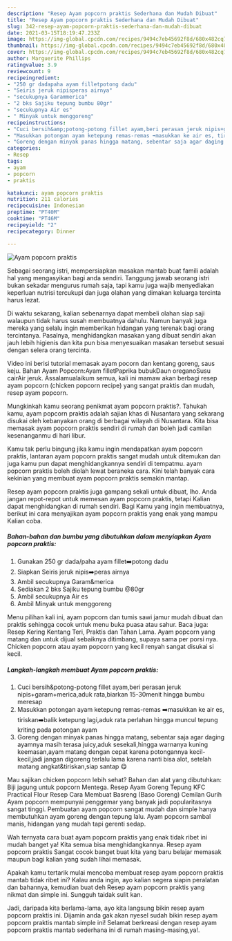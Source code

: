 ```yaml
---
description: "Resep Ayam popcorn praktis Sederhana dan Mudah Dibuat"
title: "Resep Ayam popcorn praktis Sederhana dan Mudah Dibuat"
slug: 342-resep-ayam-popcorn-praktis-sederhana-dan-mudah-dibuat
date: 2021-03-15T18:19:47.233Z
image: https://img-global.cpcdn.com/recipes/9494c7eb45692f8d/680x482cq70/ayam-popcorn-praktis-foto-resep-utama.jpg
thumbnail: https://img-global.cpcdn.com/recipes/9494c7eb45692f8d/680x482cq70/ayam-popcorn-praktis-foto-resep-utama.jpg
cover: https://img-global.cpcdn.com/recipes/9494c7eb45692f8d/680x482cq70/ayam-popcorn-praktis-foto-resep-utama.jpg
author: Marguerite Phillips
ratingvalue: 3.9
reviewcount: 9
recipeingredient:
- "250 gr dadapaha ayam filletpotong dadu"
- "Seiris jeruk nipisperas airnya"
- "secukupnya Garammerica"
- "2 bks Sajiku tepung bumbu 80gr"
- "secukupnya Air es"
- " Minyak untuk menggoreng"
recipeinstructions:
- "Cuci bersih&amp;potong-potong fillet ayam,beri perasan jeruk nipis+garam+merica,aduk rata,biarkan 15-30menit hingga bumbu meresap"
- "Masukkan potongan ayam ketepung remas-remas ➡️masukkan ke air es, tiriskan➡️balik ketepung lagi,aduk rata perlahan hingga muncul tepung kriting pada potongan ayam"
- "Goreng dengan minyak panas hingga matang, sebentar saja agar daging ayamnya masih terasa juicy,aduk sesekali,hingga warnanya kuning keemasan,ayam matang dengan cepat karena potongannya kecil-kecil,jadi jangan digoreng terlalu lama karena nanti bisa alot, setelah matang angkat&amp;tiriskan,siap santap 😋"
categories:
- Resep
tags:
- ayam
- popcorn
- praktis

katakunci: ayam popcorn praktis 
nutrition: 211 calories
recipecuisine: Indonesian
preptime: "PT40M"
cooktime: "PT46M"
recipeyield: "2"
recipecategory: Dinner

---
```



![Ayam popcorn praktis](https://img-global.cpcdn.com/recipes/9494c7eb45692f8d/680x482cq70/ayam-popcorn-praktis-foto-resep-utama.jpg)

Sebagai seorang istri, mempersiapkan masakan mantab buat famili adalah hal yang mengasyikan bagi anda sendiri. Tanggung jawab seorang istri bukan sekadar mengurus rumah saja, tapi kamu juga wajib menyediakan keperluan nutrisi tercukupi dan juga olahan yang dimakan keluarga tercinta harus lezat.

Di waktu  sekarang, kalian sebenarnya dapat membeli olahan siap saji walaupun tidak harus susah membuatnya dahulu. Namun banyak juga mereka yang selalu ingin memberikan hidangan yang terenak bagi orang tercintanya. Pasalnya, menghidangkan masakan yang dibuat sendiri akan jauh lebih higienis dan kita pun bisa menyesuaikan masakan tersebut sesuai dengan selera orang tercinta. 

Video ini berisi tutorial memasak ayam pocorn dan kentang goreng, saus keju. Bahan Ayam Popcorn:Ayam filletPaprika bubukDaun oreganoSusu cairAir jeruk. Assalamualaikum semua, kali ini mamaw akan berbagi resep ayam popcorn (chicken popcorn recipe) yang sangat praktis dan mudah, resep ayam popcorn.

Mungkinkah kamu seorang penikmat ayam popcorn praktis?. Tahukah kamu, ayam popcorn praktis adalah sajian khas di Nusantara yang sekarang disukai oleh kebanyakan orang di berbagai wilayah di Nusantara. Kita bisa memasak ayam popcorn praktis sendiri di rumah dan boleh jadi camilan kesenanganmu di hari libur.

Kamu tak perlu bingung jika kamu ingin mendapatkan ayam popcorn praktis, lantaran ayam popcorn praktis sangat mudah untuk ditemukan dan juga kamu pun dapat menghidangkannya sendiri di tempatmu. ayam popcorn praktis boleh diolah lewat beraneka cara. Kini telah banyak cara kekinian yang membuat ayam popcorn praktis semakin mantap.

Resep ayam popcorn praktis juga gampang sekali untuk dibuat, lho. Anda jangan repot-repot untuk memesan ayam popcorn praktis, tetapi Kalian dapat menghidangkan di rumah sendiri. Bagi Kamu yang ingin membuatnya, berikut ini cara menyajikan ayam popcorn praktis yang enak yang mampu Kalian coba.

<!--inarticleads1-->

##### Bahan-bahan dan bumbu yang dibutuhkan dalam menyiapkan Ayam popcorn praktis:

1. Gunakan 250 gr dada/paha ayam fillet➡️potong dadu
1. Siapkan Seiris jeruk nipis➡️peras airnya
1. Ambil secukupnya Garam&amp;merica
1. Sediakan 2 bks Sajiku tepung bumbu @80gr
1. Ambil secukupnya Air es
1. Ambil  Minyak untuk menggoreng


Menu pilihan kali ini, ayam popcorn dan tumis sawi jamur mudah dibuat dan praktis sehingga cocok untuk menu buka puasa atau sahur. Baca juga: Resep Kering Kentang Teri, Praktis dan Tahan Lama. Ayam popcorn yang matang dan untuk dijual sebaiknya ditimbang, supaya sama per porsi nya. Chicken popcorn atau ayam popcorn yang kecil renyah sangat disukai si kecil. 

<!--inarticleads2-->

##### Langkah-langkah membuat Ayam popcorn praktis:

1. Cuci bersih&amp;potong-potong fillet ayam,beri perasan jeruk nipis+garam+merica,aduk rata,biarkan 15-30menit hingga bumbu meresap
1. Masukkan potongan ayam ketepung remas-remas ➡️masukkan ke air es, tiriskan➡️balik ketepung lagi,aduk rata perlahan hingga muncul tepung kriting pada potongan ayam
1. Goreng dengan minyak panas hingga matang, sebentar saja agar daging ayamnya masih terasa juicy,aduk sesekali,hingga warnanya kuning keemasan,ayam matang dengan cepat karena potongannya kecil-kecil,jadi jangan digoreng terlalu lama karena nanti bisa alot, setelah matang angkat&amp;tiriskan,siap santap 😋


Mau sajikan chicken popcorn lebih sehat? Bahan dan alat yang dibutuhkan: Biji jagung untuk popcorn Mentega. Resep Ayam Goreng Tepung KFC Practical Flour Resep Cara Membuat Basreng (Baso Goreng) Cemilan Gurih Ayam popcorn mempunyai penggemar yang banyak jadi popularitasnya sangat tinggi. Pembuatan ayam popcorn sangat mudah dan simple hanya membutuhkan ayam goreng dengan tepung lalu. Ayam popcorn sambal manis, hidangan yang mudah tapi gerenti sedap. 

Wah ternyata cara buat ayam popcorn praktis yang enak tidak ribet ini mudah banget ya! Kita semua bisa menghidangkannya. Resep ayam popcorn praktis Sangat cocok banget buat kita yang baru belajar memasak maupun bagi kalian yang sudah lihai memasak.

Apakah kamu tertarik mulai mencoba membuat resep ayam popcorn praktis mantab tidak ribet ini? Kalau anda ingin, ayo kalian segera siapin peralatan dan bahannya, kemudian buat deh Resep ayam popcorn praktis yang nikmat dan simple ini. Sungguh taidak sulit kan. 

Jadi, daripada kita berlama-lama, ayo kita langsung bikin resep ayam popcorn praktis ini. Dijamin anda gak akan nyesel sudah bikin resep ayam popcorn praktis mantab simple ini! Selamat berkreasi dengan resep ayam popcorn praktis mantab sederhana ini di rumah masing-masing,ya!.

